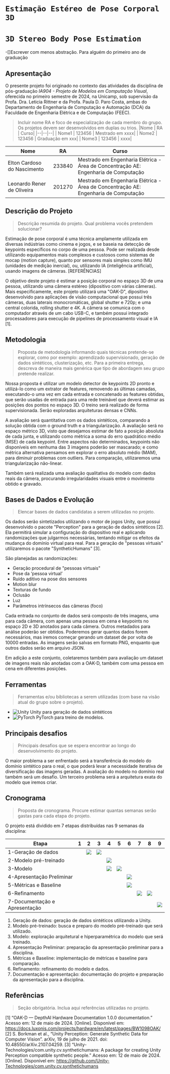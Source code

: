 # `Estimação Estéreo de Pose Corporal 3D`
# `3D Stereo Body Pose Estimation`

-[]Escrever com menos abstração. Para alguém do primeiro ano de graduação  

## Apresentação

O presente projeto foi originado no contexto das atividades da disciplina de pós-graduação *IA904 - Projeto de Modelos em Computação Visual*, 
oferecida no primeiro semestre de 2024, na Unicamp, sob supervisão da Profa. Dra. Leticia Rittner e da Profa. Paula D. Paro Costa, ambas do Departamento de Engenharia de Computação e Automação (DCA) da Faculdade de Engenharia Elétrica e de Computação (FEEC).

> Incluir nome RA e foco de especialização de cada membro do grupo. Os projetos devem ser desenvolvidos em duplas ou trios.
> |Nome  | RA | Curso|
> |--|--|--|
> | Nome1  | 123456  | Mestrado em xxxx|
> | Nome2  | 123456  | Graduação em xxx|
> | Nome3  | 123456  | xxxx|

Nome|RA|Curso
-|-|-
Elton Cardoso do Nascimento|233840|Mestrado em Engenharia Elétrica - Área de Concentração AE: Engenharia de Computação
Leonardo Rener de Oliveira|201270|Mestrado em Engenharia Elétrica - Área de Concentração AE: Engenharia de Computação


## Descrição do Projeto
> Descrição resumida do projeto.
> Qual problema vocês pretendem solucionar?

Estimação de pose corporal é uma técnica amplamente utilizada em diversas indústrias como cinema e jogos, e se baseia na detecção de keypoints específicos no corpo de uma pessoa. Pode ser realizada desde utilizando equipamentos mais complexos e custosos como sistemas de mocap (motion capture), quanto por sensores mais simples como IMU (unidades de medição inercial), ou, utilizando IA (inteligência artificial), usando imagens de câmeras. [REFERÊNCIAS]

O objetivo deste projeto é estimar a posição corporal no espaço 3D de uma pessoa, utilizando uma câmera estéreo (dipositivo com várias câmeras). Mais especificamente, este projeto utilizará uma "OAK-D", dipositivo desenvolvido para aplicações de visão computacional que possui três câmeras, duas laterais monocromáticas, global shutter e 720p; e uma central colorida, rolling shutter e 4K. A câmera se comunica com o computador através de um cabo USB-C, e também possui integrado processadores para execução de pipelines de processamento visual e IA [1].


## Metodologia
> Proposta de metodologia informando quais técnicas pretende-se explorar, como por exemplo: aprendizado supervisionado, geração de dados sintéticos, clusterização, etc. Para a primeira entrega, descreva de maneira mais genérica que tipo de abordagem seu grupo pretende realizar.

Nossa proposta é utilizar um modelo detector de keypoints 2D pronto e utilizá-lo como um extrator de features, removendo as últimas camadas, executando-o uma vez em cada entrada e concatenado as features obtidas, que serão usadas de entrada para uma rede treinável que deverá estimar as posições dos pontos no espaço 3D. O treino será realizado de forma supervisionada. Serão exploradas arquiteturas densas e CNNs.

A avaliação será quantitativa com os dados sintéticos, comparando a solução obtida com o ground truth e a triangularização. A avaliação será no espaço métrico 3D, visto que desejamos estimar de fato a posição absoluta de cada junta, e utilizando como métrica a soma do erro quadrático médio (MSE) de cada keypoint. Entre aspectos não determinados, keypoints não disponíveis em nenhuma das 3 imagens poderão ser mascarado; e como métrica alternativa pensamos em explorar o erro absoluto médio (MAM), para diminuir problemas com outliers. Para comparação, utilizaremos uma triangularização não-linear.

Também será realizada uma avaliação qualitativa do modelo com dados reais da câmera, procurando irregularidades visuais entre o movimento obtido e gravado.

## Bases de Dados e Evolução
> Elencar bases de dados candidatas a serem utilizadas no projeto.

Os dados serão sintetizados utilizando o motor de jogos Unity, que possui desenvolvido o pacote "Perception" para a geração de dados sintéticos [2]. Ela permitirá simular a configuração do dispositivo real e aplicando randomizações que julgarmos necessárias, tentando mitigar os efeitos da mudança do domínio virtual para real. Para a geração de "pessoas virtuais" utilizaremos o pacote "SyntheticHumans" [3].

São planejadas as randomizações: 
- Geração procedural de "pessoas virtuais"
- Pose da ‘pessoa virtual’
- Ruído aditivo na pose dos sensores
- Motion blur
- Texturas de fundo
- Oclusão 
- Luz
- Parâmetros intrínsecos das câmeras (foco)


Cada entrada no conjunto de dados será composto de três imagens, uma para cada câmera, com apenas uma pessoa em cena e keypoints no espaço 2D e 3D anotados para cada câmera. Outros metadados para análise poderão ser obtidos. Poderemos gerar quantos dados forem necessários, mas iremos começar gerando um dataset de por volta de 10000 entradas. As imagens serão salvas em formato PNG, enquanto que outros dados serão em arquivo JSON. 

Em adição a este conjunto, coletaremos também para avaliação um dataset de imagens reais não anotadas com a OAK-D, também com uma pessoa em cena em diferentes posições.

## Ferramentas
> Ferramentas e/ou bibliotecas a serem utilizadas (com base na visão atual do grupo sobre o projeto).

- ![Unity](https://img.shields.io/badge/Unity-100000?style=for-the-badge&logo=unity&logoColor=white) Unity para geração de dados sintéticos 
- ![PyTorch](https://img.shields.io/badge/PyTorch-%23EE4C2C.svg?style=for-the-badge&logo=PyTorch&logoColor=white) PyTorch para treino de modelos.

## Principais desafios
> Principais desafios que se espera encontrar ao longo do desenvolvimento do projeto.

O maior problema a ser enfrentado será a transferência do modelo do domínio sintético para o real, o que poderá levar a necessidade iterativa de diversificação das imagens geradas. A avaliação do modelo no domínio real também será um desafio. Um terceiro problema será a arquitetura exata do modelo que iremos criar.

## Cronograma
> Proposta de cronograma. Procure estimar quantas semanas serão gastas para cada etapa do projeto.

O projeto está dividido em 7 etapas distribuídas nas 9 semanas da disciplina:

Etapa|1|2|3|4|5|6|7|8|9
-|-|-|-|-|-|-|-|-|-
1-Geração de dados||![](https://img.shields.io/badge/-a?style=for-the-badge&logoColor=green)|![](https://img.shields.io/badge/-a?style=for-the-badge&logoColor=green)
2-Modelo pré-treinado||||![](https://img.shields.io/badge/-a?style=for-the-badge&logoColor=green)
3-Modelo||||![](https://img.shields.io/badge/-a?style=for-the-badge&logoColor=green)|![](https://img.shields.io/badge/-a?style=for-the-badge&logoColor=green)
4-Apresentação Preliminar||||||![](https://img.shields.io/badge/-a?style=for-the-badge&logoColor=green)
5-Métricas e Baseline||||||![](https://img.shields.io/badge/-a?style=for-the-badge&logoColor=green)
6-Refinamento|||||||![](https://img.shields.io/badge/-a?style=for-the-badge&logoColor=green)|![](https://img.shields.io/badge/-a?style=for-the-badge&logoColor=green)
7-Documentação e Apresentação|||||||||![](https://img.shields.io/badge/-a?style=for-the-badge&logoColor=green)

1. Geração de dados: geração de dados sintéticos utilizando a Unity.
2. Modelo pré-treinado: busca e preparo do modelo pré-treinado que será utilizado.
3. Modelo: exploração arquitetural e hiperparamétrica do modelo que será treinado.
4. Apresentação Preliminar: preparação da apresentação preliminar para a disciplina.
5. Métricas e Baseline: implementação de métricas e baseline para comparação.
6. Refinamento: refinamento do modelo e dados.
7. Documentação e apresentação: documentação do projeto e preparação da apresentação para a disciplina.



## Referências
> Seção obrigatória. Inclua aqui referências utilizadas no projeto.

[1] “OAK-D — DepthAI Hardware Documentation 1.0.0 documentation.” Acesso em: 12 de maio de 2024. [Online]. Disponível em: https://docs.luxonis.com/projects/hardware/en/latest/pages/BW1098OAK/
[2] S. Borkman et al., “Unity Perception: Generate Synthetic Data for Computer Vision”. arXiv, 19 de julho de 2021. doi: 10.48550/arXiv.2107.04259.
[3] “Unity-Technologies/com.unity.cv.synthetichumans: A package for creating Unity Perception compatible synthetic people.” Acesso em: 12 de maio de 2024. [Online]. Disponível em: https://github.com/Unity-Technologies/com.unity.cv.synthetichumans